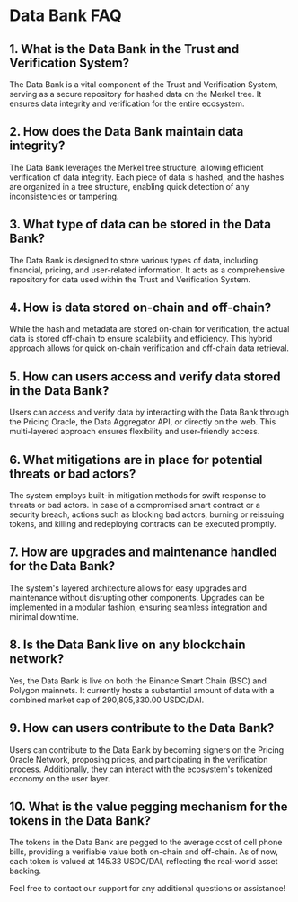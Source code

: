 # Data Bank FAQ

## 1. What is the Data Bank in the Trust and Verification System?

The Data Bank is a vital component of the Trust and Verification System, serving as a secure repository for hashed data on the Merkel tree. It ensures data integrity and verification for the entire ecosystem.

## 2. How does the Data Bank maintain data integrity?

The Data Bank leverages the Merkel tree structure, allowing efficient verification of data integrity. Each piece of data is hashed, and the hashes are organized in a tree structure, enabling quick detection of any inconsistencies or tampering.

## 3. What type of data can be stored in the Data Bank?

The Data Bank is designed to store various types of data, including financial, pricing, and user-related information. It acts as a comprehensive repository for data used within the Trust and Verification System.

## 4. How is data stored on-chain and off-chain?

While the hash and metadata are stored on-chain for verification, the actual data is stored off-chain to ensure scalability and efficiency. This hybrid approach allows for quick on-chain verification and off-chain data retrieval.

## 5. How can users access and verify data stored in the Data Bank?

Users can access and verify data by interacting with the Data Bank through the Pricing Oracle, the Data Aggregator API, or directly on the web. This multi-layered approach ensures flexibility and user-friendly access.

## 6. What mitigations are in place for potential threats or bad actors?

The system employs built-in mitigation methods for swift response to threats or bad actors. In case of a compromised smart contract or a security breach, actions such as blocking bad actors, burning or reissuing tokens, and killing and redeploying contracts can be executed promptly.

## 7. How are upgrades and maintenance handled for the Data Bank?

The system's layered architecture allows for easy upgrades and maintenance without disrupting other components. Upgrades can be implemented in a modular fashion, ensuring seamless integration and minimal downtime.

## 8. Is the Data Bank live on any blockchain network?

Yes, the Data Bank is live on both the Binance Smart Chain (BSC) and Polygon mainnets. It currently hosts a substantial amount of data with a combined market cap of 290,805,330.00 USDC/DAI.

## 9. How can users contribute to the Data Bank?

Users can contribute to the Data Bank by becoming signers on the Pricing Oracle Network, proposing prices, and participating in the verification process. Additionally, they can interact with the ecosystem's tokenized economy on the user layer.

## 10. What is the value pegging mechanism for the tokens in the Data Bank?

The tokens in the Data Bank are pegged to the average cost of cell phone bills, providing a verifiable value both on-chain and off-chain. As of now, each token is valued at 145.33 USDC/DAI, reflecting the real-world asset backing.

Feel free to contact our support for any additional questions or assistance!